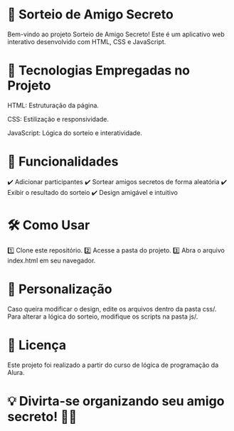 <h1 align="left"> 🎁 Sorteio de Amigo Secreto </h1>

Bem-vindo ao projeto Sorteio de Amigo Secreto! Este é um aplicativo web interativo desenvolvido com HTML, CSS e JavaScript.

<h1 align="left"> 🚀 Tecnologias Empregadas no Projeto </h1>

HTML: Estruturação da página.

CSS: Estilização e responsividade.

JavaScript: Lógica do sorteio e interatividade.

<h1 align="left"> 🎯 Funcionalidades </h1>

✔️ Adicionar participantes
✔️ Sortear amigos secretos de forma aleatória
✔️ Exibir o resultado do sorteio
✔️ Design amigável e intuitivo

<h1 align="left"> 🛠 Como Usar </h1>

1️⃣ Clone este repositório.
2️⃣ Acesse a pasta do projeto.
3️⃣ Abra o arquivo index.html em seu navegador.

<h1 align="left"> 🎨 Personalização </h1>

Caso queira modificar o design, edite os arquivos dentro da pasta css/. 
Para alterar a lógica do sorteio, modifique os scripts na pasta js/.

<h1 align="left"> 📄 Licença </h1>

Este projeto foi realizado a partir do curso de lógica de programação da Alura.

<h1 align="left"> 💡 Divirta-se organizando seu amigo secreto! 🎄🎁</h1>

